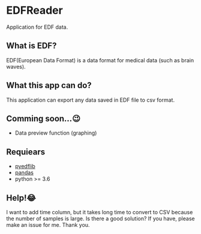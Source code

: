 # EDFReader
Application for EDF data.

## What is EDF?
EDF(European Data Format) is a data format for medical data (such as brain waves).

## What this app can do?
This application can export any data saved in EDF file to csv format.

## Comming soon...😉
- Data preview function (graphing)

## Requiears
- [pyedflib](https://pyedflib.readthedocs.io/en/latest/)
- [pandas](https://pandas.pydata.org/)
- python >= 3.6

## Help!😂
I want to add time column, but it takes long time to convert to CSV because the number of samples is large. Is there a good solution? If you have, please make an issue for me. Thank you.

